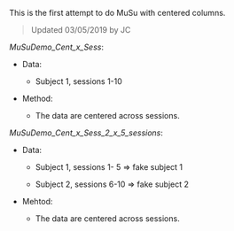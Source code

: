 This is the first attempt to do MuSu with centered columns.

> Updated 03/05/2019 by JC

*MuSuDemo_Cent_x_Sess*:

+ Data: 
  
  + Subject 1, sessions 1-10

 + Method: 
   
   + The data are centered across sessions.

*MuSuDemo_Cent_x_Sess_2_x_5_sessions*:

+ Data: 
   
  + Subject 1, sessions 1- 5 => fake subject 1
   
  + Subject 2, sessions 6-10 => fake subject 2

+ Mehtod: 
   
  + The data are centered across sessions.
